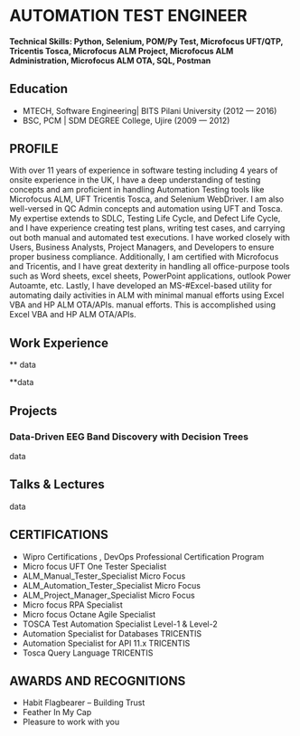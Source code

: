# AUTOMATION TEST ENGINEER 

#### Technical Skills: Python, Selenium, POM/Py Test, Microfocus UFT/QTP, Tricentis Tosca, Microfocus ALM Project, Microfocus ALM Administration, Microfocus ALM OTA, SQL, Postman


## Education								       		
- MTECH, Software Engineering| BITS Pilani University  (2012 — 2016)	 			        		
- BSC, PCM | SDM DEGREE College, Ujire (2009 — 2012)

## PROFILE
With over 11 years of experience in software testing including 4 years of onsite experience in the UK, I have a deep understanding of testing concepts and am proficient in handling Automation Testing tools like Microfocus ALM, UFT Tricentis Tosca, and Selenium WebDriver. I am also well-versed in QC Admin concepts and automation using UFT and Tosca. My expertise extends to SDLC, Testing Life Cycle, and Defect Life Cycle, and I have experience creating test plans, writing test cases, and carrying out both manual and automated test executions. I have worked closely with Users, Business Analysts, Project Managers, and Developers to ensure proper business compliance. Additionally, I am certified with Microfocus and Tricentis, and I have great dexterity in handling all office-purpose tools such as Word sheets, excel sheets, PowerPoint applications, outlook Power Autoamte, etc. Lastly, I have developed an MS-#Excel-based utility for automating daily activities in ALM with minimal manual efforts using Excel VBA and HP ALM OTA/APIs. manual efforts. This is accomplished using Excel VBA and HP ALM OTA/APIs.

## Work Experience
** data

**data

## Projects
### Data-Driven EEG Band Discovery with Decision Trees
data


## Talks & Lectures
data



## CERTIFICATIONS
- Wipro Certifications , DevOps Professional Certification Program
- Micro focus UFT One Tester Specialist 
- ALM_Manual_Tester_Specialist Micro Focus 
- ALM_Automation_Tester_Specialist Micro Focus 
- ALM_Project_Manager_Specialist Micro Focus 
- Micro focus RPA Specialist 
- Micro focus Octane Agile Specialist 
- TOSCA Test Automation Specialist Level-1 & Level-2 
- Automation Specialist for Databases TRICENTIS 
- Automation Specialist for API 11.x TRICENTIS 
- Tosca Query Language TRICENTIS

## AWARDS AND RECOGNITIONS
- Habit Flagbearer – Building Trust 
- Feather In My Cap 
- Pleasure to work with you

